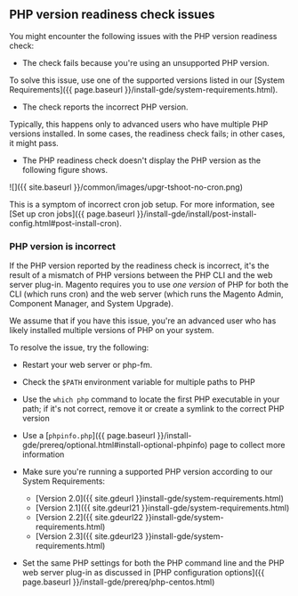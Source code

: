 
## PHP version readiness check issues

You might encounter the following issues with the PHP version readiness check:

* The check fails because you're using an unsupported PHP version.

To solve this issue, use one of the supported versions listed in our [System Requirements]({{ page.baseurl }}/install-gde/system-requirements.html).

* The check reports the incorrect PHP version.

Typically, this happens only to advanced users who have multiple PHP versions installed. In some cases, the readiness check fails; in other cases, it might pass.

* The PHP readiness check doesn't display the PHP version as the following figure shows.

 ![]({{ site.baseurl }}/common/images/upgr-tshoot-no-cron.png)

This is a symptom of incorrect cron job setup. For more information, see [Set up cron jobs]({{ page.baseurl }}/install-gde/install/post-install-config.html#post-install-cron).

### PHP version is incorrect

If the PHP version reported by the readiness check is incorrect, it's the result of a mismatch of PHP versions between the PHP CLI and the web server plug-in. Magento requires you to use *one version* of PHP for both the CLI (which runs cron) and the web server (which runs the Magento Admin, Component Manager, and System Upgrade).

We assume that if you have this issue, you're an advanced user who has likely installed multiple versions of PHP on your system.

To resolve the issue, try the following:

* Restart your web server or php-fm.
* Check the `$PATH` environment variable for multiple paths to PHP
* Use the `which php` command to locate the first PHP executable in your path; if it's not correct, remove it or create a symlink to the correct PHP version
* Use a [`phpinfo.php`]({{ page.baseurl }}/install-gde/prereq/optional.html#install-optional-phpinfo) page to collect more information
* Make sure you're running a supported PHP version according to our System Requirements:

  * [Version 2.0]({{ site.gdeurl }}install-gde/system-requirements.html)
  * [Version 2.1]({{ site.gdeurl21 }}install-gde/system-requirements.html)
  * [Version 2.2]({{ site.gdeurl22 }}install-gde/system-requirements.html)
  * [Version 2.3]({{ site.gdeurl23 }}install-gde/system-requirements.html)

* Set the same PHP settings for both the PHP command line and the PHP web server plug-in as discussed in [PHP configuration options]({{ page.baseurl }}/install-gde/prereq/php-centos.html)
